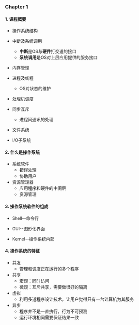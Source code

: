 ### Chapter 1

#### 1. 课程概要

- 操作系统结构

- 中断及系统调用
  - **中断**是OS与**硬件**打交道的接口
  - **系统调用**是OS对上层应用提供的服务接口

- 内存管理

- 进程及线程
  - OS对状态的维护

- 处理机调度

- 同步互斥
  - 进程间通讯的处理

- 文件系统

- I/O子系统

#### 2. 什么是操作系统

- 系统软件
  - 错误处理
  - 协助用户
- 资源管理器
  - 应用程序和硬件的中间层
  - 资源管理

#### 3. 操作系统软件的组成

- Shell--命令行

- GUI--图形化界面

- Kernel--操作系统内部

#### 4. 操作系统的特征

- 并发
  - 管理和调度正在运行的多个程序
- 共享
  - 宏观：同时访问
  - 微观：互斥共享，需要做很好的隔离
- 虚拟
  - 利用多道程序设计技术，让用户觉得只有一台计算机为其服务
- 异步
  - 程序并不是一直执行，行为不可预测
  - 运行环境相同需要保证结果一致